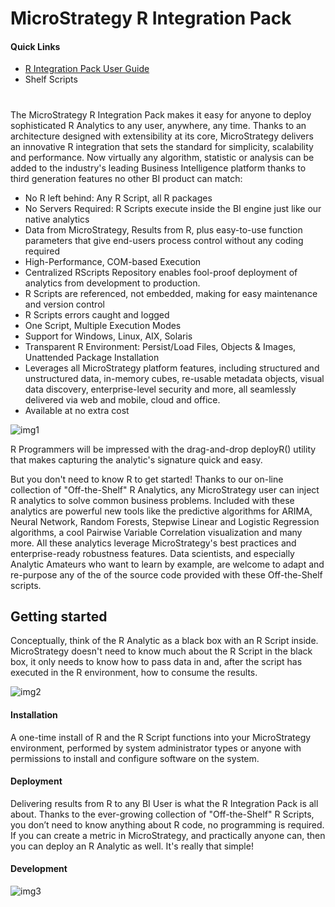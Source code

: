 # MicroStrategy R Integration Pack
#### Quick Links
 * [R Integration Pack User Guide](https://github.com/MicroStrategy/RIntegrationPack/blob/master/docs/Documentation_RIntegrationPackUserGuide.pdf)
 * Shelf Scripts

#

The MicroStrategy R Integration Pack makes it easy for anyone to deploy sophisticated R Analytics to any user, anywhere, any time. Thanks to an architecture designed with extensibility at its core, MicroStrategy delivers an innovative R integration that sets the standard for simplicity, scalability and performance. Now virtually any algorithm, statistic or analysis can be added to the industry's leading Business Intelligence platform thanks to third generation features no other BI product can match:
 * No R left behind: Any R Script, all R packages
 * No Servers Required: R Scripts execute inside the BI engine just like our native analytics
 * Data from MicroStrategy, Results from R, plus easy-to-use function parameters that give end-users process control without any coding required
 * High-Performance, COM-based Execution
 * Centralized RScripts Repository enables fool-proof deployment of analytics from development to production.
 * R Scripts are referenced, not embedded, making for easy maintenance and version control
 * R Scripts errors caught and logged
 * One Script, Multiple Execution Modes
 * Support for Windows, Linux, AIX, Solaris
 * Transparent R Environment: Persist/Load Files, Objects & Images, Unattended Package Installation
 * Leverages all MicroStrategy platform features, including structured and unstructured data, in-memory cubes, re-usable metadata objects, visual data discovery, enterprise-level security and more, all seamlessly delivered via web and mobile, cloud and office.
 * Available at no extra cost

![img1]

R Programmers will be impressed with the drag-and-drop deployR() utility that makes capturing the analytic's signature quick and easy.


But you don't need to know R to get started! Thanks to our on-line collection of "Off-the-Shelf" R Analytics, any MicroStrategy user can inject R analytics to solve common business problems. Included with these analytics are powerful new tools like the predictive algorithms for ARIMA, Neural Network, Random Forests, Stepwise Linear and Logistic Regression algorithms, a cool Pairwise Variable Correlation visualization and many more. All these analytics leverage MicroStrategy's best practices and enterprise-ready robustness features. Data scientists, and especially Analytic Amateurs who want to learn by example, are welcome to adapt and re-purpose any of the of the source code provided with these Off-the-Shelf scripts.


## Getting started
Conceptually, think of the R Analytic as a black box with an R Script inside. MicroStrategy doesn't need to know much about the R Script in the black box, it only needs to know how to pass data in and, after the script has executed in the R environment, how to consume the results.

![img2]


#### Installation

A one-time install of R and the R Script functions into your MicroStrategy environment, performed by system administrator types or anyone with permissions to install and configure software on the system.

#### Deployment

Delivering results from R to any BI User is what the R Integration Pack is all about. Thanks to the ever-growing collection of "Off-the-Shelf" R Scripts, you don’t need to know anything about R code, no programming is required. If you can create a metric in MicroStrategy, and practically anyone can, then you can deploy an R Analytic as well. It's really that simple!

#### Development

![img3]



[img1]: http://download-codeplex.sec.s-msft.com/Download?ProjectName=rintegrationpack&DownloadId=867368
[img2]: http://download-codeplex.sec.s-msft.com/Download?ProjectName=rintegrationpack&DownloadId=867366
[img3]: http://download-codeplex.sec.s-msft.com/Download?ProjectName=rintegrationpack&DownloadId=867367
